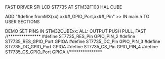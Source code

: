FAST DRIVER SPI LCD ST7735 AT STM32F103 HAL CUBE

ADD  "#define fromMX(xx) xx##_GPIO_Port,xx##_Pin" >> IN main.h TO USER SECTIONS

DEMO SET PINS IN STM32CUBExx:
ALL: OUTPUT PUSH PULL, FAST
//***************
#define ST7735_RES_Pin GPIO_PIN_2
#define ST7735_RES_GPIO_Port GPIOA
#define ST7735_DC_Pin GPIO_PIN_3
#define ST7735_DC_GPIO_Port GPIOA
#define ST7735_CS_Pin GPIO_PIN_4
#define ST7735_CS_GPIO_Port GPIOA
//***************